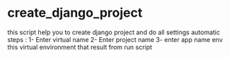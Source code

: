 # create_django_project
this script help you to create django project and do all settings automatic 
steps :
  1- Enter virtual name
  2- Enter project name
  3- enter app name 
  env this virtual environment that result from run script
  
